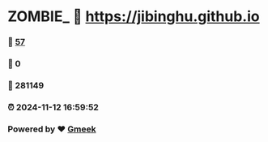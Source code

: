 # ZOMBIE_ :link: https://jibinghu.github.io 
### :page_facing_up: [57](https://jibinghu.github.io/tag.html) 
### :speech_balloon: 0 
### :hibiscus: 281149 
### :alarm_clock: 2024-11-12 16:59:52 
### Powered by :heart: [Gmeek](https://github.com/Meekdai/Gmeek)
